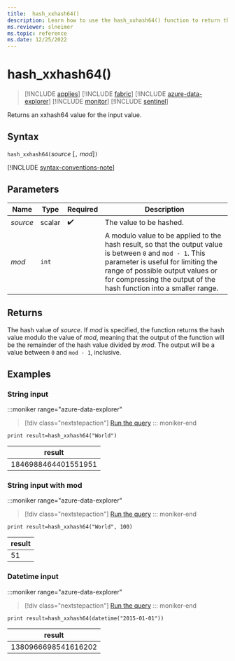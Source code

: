 ```yaml
---
title:  hash_xxhash64()
description: Learn how to use the hash_xxhash64() function to return the xxhash64 value of the input.
ms.reviewer: slneimer
ms.topic: reference
ms.date: 12/25/2022
---
```

# hash_xxhash64()

> [!INCLUDE [applies](../includes/applies-to-version/applies.md)] [!INCLUDE [fabric](../includes/applies-to-version/fabric.md)] [!INCLUDE [azure-data-explorer](../includes/applies-to-version/azure-data-explorer.md)] [!INCLUDE [monitor](../includes/applies-to-version/monitor.md)] [!INCLUDE [sentinel](../includes/applies-to-version/sentinel.md)]

Returns an xxhash64 value for the input value.

## Syntax

`hash_xxhash64(`*source* [`,` *mod*]`)`

[!INCLUDE [syntax-conventions-note](../includes/syntax-conventions-note.md)]

## Parameters

| Name | Type | Required | Description |
|--|--|--|--|
| *source* | scalar |  :heavy_check_mark: | The value to be hashed.|
| *mod* | `int` | | A modulo value to be applied to the hash result, so that the output value is between `0` and `mod - 1`. This parameter is useful for limiting the range of possible output values or for compressing the output of the hash function into a smaller range.|

## Returns

The hash value of *source*. If *mod* is specified, the function returns the hash value modulo the value of *mod*, meaning that the output of the function will be the remainder of the hash value divided by *mod*. The output will be a value between `0` and `mod - 1`, inclusive.

## Examples

### String input

:::moniker range="azure-data-explorer"
> [!div class="nextstepaction"]
> <a href="https://dataexplorer.azure.com/clusters/help/databases/Samples?query=H4sIAAAAAAAAAysoyswrUShKLS7NKbHNSCzOiK+oAFFmJhpK4flFOSlKmgDB9B3HIwAAAA==" target="_blank">Run the query</a>
::: moniker-end

```kusto
print result=hash_xxhash64("World")
```

|result|
|--|
|1846988464401551951|

### String input with mod

:::moniker range="azure-data-explorer"
> [!div class="nextstepaction"]
> <a href="https://dataexplorer.azure.com/clusters/help/databases/Samples?query=H4sIAAAAAAAAAysoyswrUShKLS7NKbHNSCzOiK+oAFFmJhpK4flFOSlKOgqGBgaaAFCsEusoAAAA" target="_blank">Run the query</a>
::: moniker-end

```kusto
print result=hash_xxhash64("World", 100)
```

|result|
|--|
|51|

### Datetime input

:::moniker range="azure-data-explorer"
> [!div class="nextstepaction"]
> <a href="https://dataexplorer.azure.com/clusters/help/databases/Samples?query=H4sIAAAAAAAAAysoyswrUShKLS7NKbHNSCzOiK+oAFFmJhopiSWpJZm5qRpKRgaGproGhkCkpKkJAN5RmvEyAAAA" target="_blank">Run the query</a>
::: moniker-end

```kusto
print result=hash_xxhash64(datetime("2015-01-01"))
```

|result|
|--|
|1380966698541616202|
